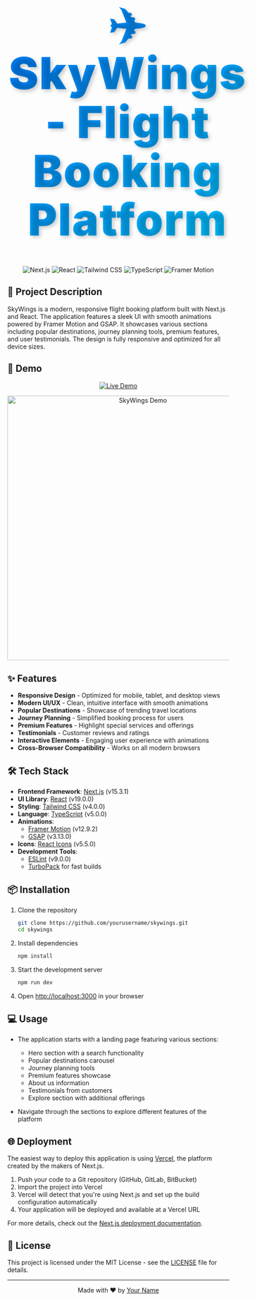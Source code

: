 <div align="center">

<h1 style="font-size: 6rem; font-weight: 900; margin: 2rem 0; padding: 1rem; color: #0055ff; background: linear-gradient(135deg, #0070f3, #00c6ff); -webkit-background-clip: text; -webkit-text-fill-color: transparent; text-shadow: 4px 4px 8px rgba(0,0,0,0.2); letter-spacing: 2px; line-height: 1.1; transform: scale(1.05); display: inline-block;">✈️ SkyWings - Flight Booking Platform</h1>

<p align="center">
  <img src="https://img.shields.io/badge/Next.js-15.3.1-black?style=for-the-badge&logo=next.js" alt="Next.js" />
  <img src="https://img.shields.io/badge/React-19.0.0-blue?style=for-the-badge&logo=react" alt="React" />
  <img src="https://img.shields.io/badge/TailwindCSS-4.0.0-38B2AC?style=for-the-badge&logo=tailwind-css" alt="Tailwind CSS" />
  <img src="https://img.shields.io/badge/TypeScript-5.0.0-3178C6?style=for-the-badge&logo=typescript" alt="TypeScript" />
  <img src="https://img.shields.io/badge/Framer_Motion-12.9.2-0055FF?style=for-the-badge&logo=framer" alt="Framer Motion" />
</p>

</div>

## 📝 Project Description

SkyWings is a modern, responsive flight booking platform built with Next.js and React. The application features a sleek UI with smooth animations powered by Framer Motion and GSAP. It showcases various sections including popular destinations, journey planning tools, premium features, and user testimonials. The design is fully responsive and optimized for all device sizes.

## 🚀 Demo

<div align="center">

[![Live Demo](https://img.shields.io/badge/Live_Demo-Visit_Site-brightgreen?style=for-the-badge&logo=vercel)](https://your-deployment-url.com)

<img src="/public/cloud.jpg" alt="SkyWings Demo" width="600" />

</div>

## ✨ Features

- **Responsive Design** - Optimized for mobile, tablet, and desktop views
- **Modern UI/UX** - Clean, intuitive interface with smooth animations
- **Popular Destinations** - Showcase of trending travel locations
- **Journey Planning** - Simplified booking process for users
- **Premium Features** - Highlight special services and offerings
- **Testimonials** - Customer reviews and ratings
- **Interactive Elements** - Engaging user experience with animations
- **Cross-Browser Compatibility** - Works on all modern browsers

## 🛠️ Tech Stack

- **Frontend Framework**: [Next.js](https://nextjs.org/) (v15.3.1)
- **UI Library**: [React](https://reactjs.org/) (v19.0.0)
- **Styling**: [Tailwind CSS](https://tailwindcss.com/) (v4.0.0)
- **Language**: [TypeScript](https://www.typescriptlang.org/) (v5.0.0)
- **Animations**:
  - [Framer Motion](https://www.framer.com/motion/) (v12.9.2)
  - [GSAP](https://greensock.com/gsap/) (v3.13.0)
- **Icons**: [React Icons](https://react-icons.github.io/react-icons/) (v5.5.0)
- **Development Tools**:
  - [ESLint](https://eslint.org/) (v9.0.0)
  - [TurboPack](https://turbo.build/pack) for fast builds

## 📦 Installation

1. Clone the repository
   ```bash
   git clone https://github.com/yourusername/skywings.git
   cd skywings
   ```

2. Install dependencies
   ```bash
   npm install
   ```

3. Start the development server
   ```bash
   npm run dev
   ```

4. Open [http://localhost:3000](http://localhost:3000) in your browser

## 💻 Usage

- The application starts with a landing page featuring various sections:
  - Hero section with a search functionality
  - Popular destinations carousel
  - Journey planning tools
  - Premium features showcase
  - About us information
  - Testimonials from customers
  - Explore section with additional offerings

- Navigate through the sections to explore different features of the platform

## 🌐 Deployment

The easiest way to deploy this application is using [Vercel](https://vercel.com), the platform created by the makers of Next.js.

1. Push your code to a Git repository (GitHub, GitLab, BitBucket)
2. Import the project into Vercel
3. Vercel will detect that you're using Next.js and set up the build configuration automatically
4. Your application will be deployed and available at a Vercel URL

For more details, check out the [Next.js deployment documentation](https://nextjs.org/docs/app/building-your-application/deploying).

## 📄 License

This project is licensed under the MIT License - see the [LICENSE](LICENSE) file for details.

---

<div align="center">

Made with ❤️ by [Your Name](https://github.com/yourusername)

</div>

